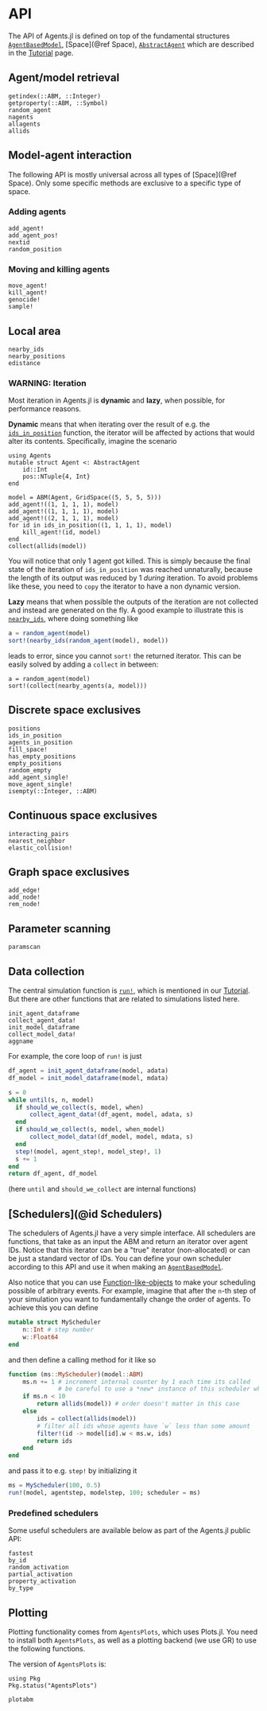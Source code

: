# API

The API of Agents.jl is defined on top of the fundamental structures  [`AgentBasedModel`](@ref), [Space](@ref Space), [`AbstractAgent`](@ref) which are described in the [Tutorial](@ref) page.

## Agent/model retrieval
```@docs
getindex(::ABM, ::Integer)
getproperty(::ABM, ::Symbol)
random_agent
nagents
allagents
allids
```

## Model-agent interaction
The following API is mostly universal across all types of [Space](@ref Space).
Only some specific methods are exclusive to a specific type of space.

### Adding agents
```@docs
add_agent!
add_agent_pos!
nextid
random_position
```

### Moving and killing agents
```@docs
move_agent!
kill_agent!
genocide!
sample!
```

## Local area
```@docs
nearby_ids
nearby_positions
edistance
```

### WARNING: Iteration

Most iteration in Agents.jl is **dynamic** and **lazy**, when possible, for performance reasons.

**Dynamic** means that when iterating over the result of e.g. the [`ids_in_position`](@ref) function, the iterator will be affected by actions that would alter its contents.
Specifically, imagine the scenario
```@example docs
using Agents
mutable struct Agent <: AbstractAgent
    id::Int
    pos::NTuple{4, Int}
end

model = ABM(Agent, GridSpace((5, 5, 5, 5)))
add_agent!((1, 1, 1, 1), model)
add_agent!((1, 1, 1, 1), model)
add_agent!((2, 1, 1, 1), model)
for id in ids_in_position((1, 1, 1, 1), model)
    kill_agent!(id, model)
end
collect(allids(model))
```
You will notice that only 1 agent got killed. This is simply because the final state of the iteration of `ids_in_position` was reached unnaturally, because the length of its output was reduced by 1 *during* iteration.
To avoid problems like these, you need to `copy` the iterator to have a non dynamic version.

**Lazy** means that when possible the outputs of the iteration are not collected and instead are generated on the fly.
A good example to illustrate this is [`nearby_ids`](@ref), where doing something like
```julia
a = random_agent(model)
sort!(nearby_ids(random_agent(model), model))
```
leads to error, since you cannot `sort!` the returned iterator. This can be easily solved by adding a `collect` in between:
```@example docs
a = random_agent(model)
sort!(collect(nearby_agents(a, model)))
```

## Discrete space exclusives
```@docs
positions
ids_in_position
agents_in_position
fill_space!
has_empty_positions
empty_positions
random_empty
add_agent_single!
move_agent_single!
isempty(::Integer, ::ABM)
```

## Continuous space exclusives
```@docs
interacting_pairs
nearest_neighbor
elastic_collision!
```

## Graph space exclusives
```@docs
add_edge!
add_node!
rem_node!
```

## Parameter scanning
```@docs
paramscan
```

## Data collection
The central simulation function is [`run!`](@ref), which is mentioned in our [Tutorial](@ref).
But there are other functions that are related to simulations listed here.
```@docs
init_agent_dataframe
collect_agent_data!
init_model_dataframe
collect_model_data!
aggname
```
For example, the core loop of `run!` is just
```julia
df_agent = init_agent_dataframe(model, adata)
df_model = init_model_dataframe(model, mdata)

s = 0
while until(s, n, model)
  if should_we_collect(s, model, when)
      collect_agent_data!(df_agent, model, adata, s)
  end
  if should_we_collect(s, model, when_model)
      collect_model_data!(df_model, model, mdata, s)
  end
  step!(model, agent_step!, model_step!, 1)
  s += 1
end
return df_agent, df_model
```
(here `until` and `should_we_collect` are internal functions)

## [Schedulers](@id Schedulers)
The schedulers of Agents.jl have a very simple interface.
All schedulers are functions, that take as an input the ABM and return an iterator over agent IDs.
Notice that this iterator can be a "true" iterator (non-allocated) or can be just a standard vector of IDs.
You can define your own scheduler according to this API and use it when making an [`AgentBasedModel`](@ref).

Also notice that you can use [Function-like-objects](https://docs.julialang.org/en/v1.5/manual/methods/#Function-like-objects) to make your scheduling possible of arbitrary events.
For example, imagine that after the `n`-th step of your simulation you want to fundamentally change the order of agents. To achieve this you can define
```julia
mutable struct MyScheduler
    n::Int # step number
    w::Float64
end
```
and then define a calling method for it like so
```julia
function (ms::MyScheduler)(model::ABM)
    ms.n += 1 # increment internal counter by 1 each time its called
              # be careful to use a *new* instance of this scheduler when plotting!
    if ms.n < 10
        return allids(model)) # order doesn't matter in this case
    else
        ids = collect(allids(model))
        # filter all ids whose agents have `w` less than some amount
        filter!(id -> model[id].w < ms.w, ids)
        return ids
    end
end
```
and pass it to e.g. `step!` by initializing it
```julia
ms = MyScheduler(100, 0.5)
run!(model, agentstep, modelstep, 100; scheduler = ms)
```

### Predefined schedulers
Some useful schedulers are available below as part of the Agents.jl public API:
```@docs
fastest
by_id
random_activation
partial_activation
property_activation
by_type
```

## Plotting
Plotting functionality comes from `AgentsPlots`, which uses Plots.jl. You need to install both `AgentsPlots`, as well as a plotting backend (we use GR) to use the following functions.

The version of `AgentsPlots` is:
```@example versions
using Pkg
Pkg.status("AgentsPlots")
```

```@docs
plotabm
```

